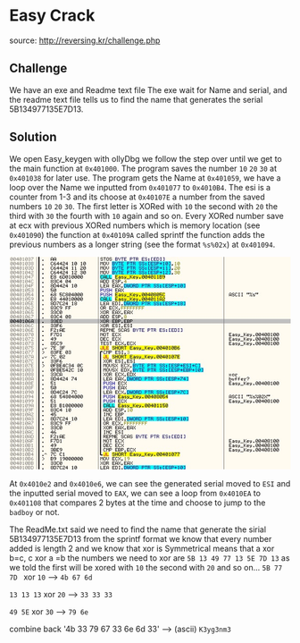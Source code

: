 # Easy Crack
source: http://reversing.kr/challenge.php

## Challenge
We have an exe and Readme text file 
The exe wait for Name and serial, and the readme text file tells us to find the name that generates the serial 5B134977135E7D13.

## Solution
We open Easy_keygen with ollyDbg we follow the step over until we get to the main function at `0x401000`.
The program saves the number `10` `20` `30` at `0x401038` for later use.
The program gets the Name at `0x401059`, we have a loop over the Name we inputted from `0x401077` to `0x4010B4`.
The esi is a counter from 1-3 and its choose at `0x40107E` a number from the saved numbers `10` `20` `30`.
The first letter is XORed with `10` the second with `20` the third with `30` the fourth with `10` again and so on.
Every XORed number save at ecx with previous XORed numbers which is memory location (see `0x401090`) the function at `0x40109A` called sprintf
the function adds the previous numbers as a longer string (see the format `%s%02x`) at `0x401094`.

![](main_keygen_creator.jpg)

At `0x4010e2` and `0x4010e6`, we can see the generated serial moved to `ESI` and the inputted serial moved to `EAX`,
we can see a loop from `0x4010EA` to `0x401108` that compares 2 bytes at the time and choose to jump to the `badboy` or not.

The ReadMe.txt said we need to find the name that generate the sirial 5B134977135E7D13 from the sprintf format we know that every number added is length 2 
and we know that xor is Symmetrical means that a xor b=c, c xor a =b
the numbers we need to xor are `5B 13 49 77 13 5E 7D 13`
as we told the first will be xored with `10` the second with `20` and so on...
`5B 77 7D ` xor `10` --> `4b 67 6d `

`13 13 13` xor `20` --> `33 33 33`

`49 5E` xor `30` --> `79 6e`

combine back '4b 33 79 67 33 6e 6d 33' --> (ascii) `K3yg3nm3` 
